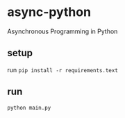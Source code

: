 # async-python
Asynchronous Programming in Python

## setup
run `pip install -r requirements.text`

## run
`python main.py`
